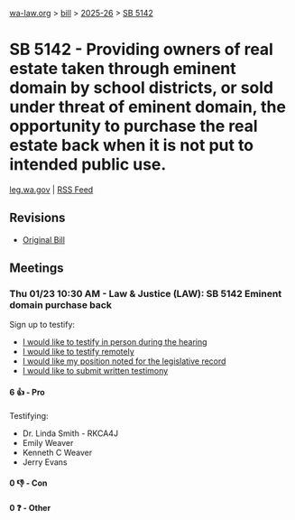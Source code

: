 [wa-law.org](/) > [bill](/bill/) > [2025-26](/bill/2025-26/) > [SB 5142](/bill/2025-26/sb/5142/)

# SB 5142 - Providing owners of real estate taken through eminent domain by school districts, or sold under threat of eminent domain, the opportunity to purchase the real estate back when it is not put to intended public use.
[leg.wa.gov](https://app.leg.wa.gov/billsummary?BillNumber=5142&Year=2025&Initiative=false) | [RSS Feed](./rss.xml)

## Revisions
* [Original Bill](1/)

## Meetings
### Thu 01/23 10:30 AM - Law & Justice (LAW): SB 5142 Eminent domain purchase back
Sign up to testify:
* [I would like to testify in person during the hearing](https://app.leg.wa.gov/csi/Testifier/Add?chamber=House&mId=32466&aId=161522&caId=24800&tId=1)
* [I would like to testify remotely](https://app.leg.wa.gov/csi/Testifier/Add?chamber=House&mId=32466&aId=161522&caId=24800&tId=2)
* [I would like my position noted for the legislative record](https://app.leg.wa.gov/csi/Testifier/Add?chamber=House&mId=32466&aId=161522&caId=24800&tId=3)
* [I would like to submit written testimony](https://app.leg.wa.gov/csi/Testifier/Add?chamber=House&mId=32466&aId=161522&caId=24800&tId=4)

#### 6 👍 - Pro
Testifying:
* Dr. Linda Smith - RKCA4J
* Emily Weaver
* Kenneth C Weaver
* Jerry Evans

#### 0 👎 - Con

#### 0 ❓ - Other
